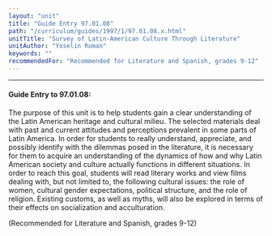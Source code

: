 ```yaml
---
layout: "unit"
title: "Guide Entry 97.01.08"
path: "/curriculum/guides/1997/1/97.01.08.x.html"
unitTitle: "Survey of Latin-American Culture Through Literature"
unitAuthor: "Yoselin Roman"
keywords: ""
recommendedFor: "Recommended for Literature and Spanish, grades 9-12"
---
```

<body>
<hr/>
<h4>
Guide Entry to 97.01.08:
</h4>
The purpose of this unit is to help students gain a clear understanding of the Latin American heritage and cultural milieu. The selected materials deal with past and current attitudes and perceptions prevalent in some parts of Latin America. In order for students to really understand, appreciate, and possibly identify with the dilemmas posed in the literature, it is necessary for them to acquire an understanding of the dynamics of how and why Latin American society and culture actually functions in different situations. In order to reach this goal, students will read literary works and view films dealing with, but not limited to, the following cultural issues: the role of women, cultural gender expectations, political structure, and the role of religion. Existing customs, as well as myths, will also be explored in terms of their effects on socialization and acculturation.
<p>
(Recommended for Literature and Spanish, grades 9-12)
</p>
</body>